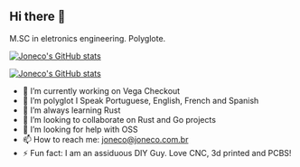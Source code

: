 ## Hi there 👋

M.SC in eletronics engineering. Polyglote.

[![Joneco's GitHub stats](https://github-readme-stats.vercel.app/api/top-langs/?username=jonecoboy&show_icons=true&theme=onedark)](https://joneco.com.br)

[![Joneco's GitHub stats](https://github-readme-stats.vercel.app/api?username=jonecoboy&show_icons=true&theme=onedark)](https://joneco.com.br)

- 🔭 I’m currently working on Vega Checkout
- 💬 I’m polyglot I Speak Portuguese, English, French and Spanish
- 🌱 I’m always learning Rust
- 👯 I’m looking to collaborate on Rust and Go projects
- 🤔 I’m looking for help with OSS
- 📫 How to reach me: joneco@joneco.com.br
- ⚡ Fun fact: I am an assiduous DIY Guy. Love CNC, 3d printed and PCBS!
